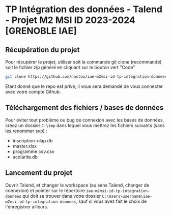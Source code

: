 # TP Intégration des données - Talend - Projet M2 MSI ID 2023-2024 [GRENOBLE IAE]

## Récupération du projet

Pour récupérer le projet, utiliser soit la commande git clone (recommandé) soit le fichier zip généré en cliquant sur le bouton vert "Code"
```bash
git clone https://github.com/nastoo/iae-m2msi-id-tp-integration-donnees/
```

Etant donné que le repo est privé, il vous sera demandé de vous connecter avec votre compte Github. 

## Téléchargement des fichiers / bases de données

Pour éviter tout problème ou bug de connexion avec les bases de données, créez un dossier `C:\tmp` dans lequel vous mettrez les fichiers suivants (sans les renommer svp) : 
- inscription-olap.db
- master.xlsx
- programme.csv.csv
- scolarite.db

## Lancement du projet

Ouvrir Talend, et changer le  workspace (au sens Talend, changer de connexion) et pointer sur le répertoire `iae-m2msi-id-tp-integration-donnees` qui doit se trouver dans votre dossier `C:\Users\username\iae-m2msi-id-tp-integration-donnees`, sauf si vous avez fait le choix de l'enregistrer ailleurs. 

